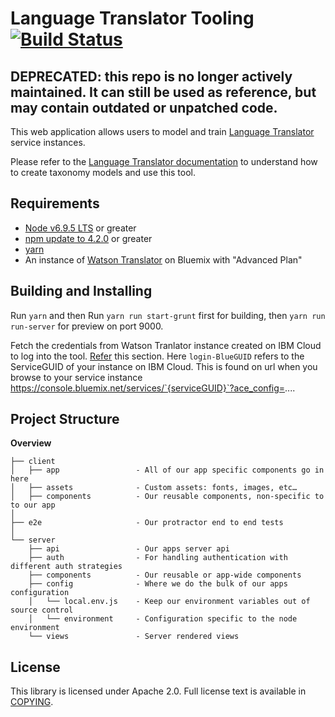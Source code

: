 # Language Translator Tooling [![Build Status](https://travis-ci.org/watson-developer-cloud/language-translator-tooling.svg?branch=master)](https://travis-ci.org/watson-developer-cloud/language-translator-tooling)

## DEPRECATED: this repo is no longer actively maintained. It can still be used as reference, but may contain outdated or unpatched code.

This web application allows users to model and train [Language Translator](https://console.ng.bluemix.net/catalog/services/language-translator/) service instances.

Please refer to the [Language Translator documentation](https://www.ibm.com/watson/developercloud/doc/language-translator/index.html) to understand how to create taxonomy models and use this tool.

## Requirements

* [Node v6.9.5 LTS](https://nodejs.org/en/blog/release/v6.9.1/) or greater
* [npm update to 4.2.0](https://docs.npmjs.com/getting-started/installing-node) or greater
* [yarn](https://yarnpkg.com/lang/en/docs/install/#mac-tab)
* An instance of [Watson Translator](https://console.ng.bluemix.net/catalog/services/language-translator/) on Bluemix with "Advanced Plan"

## Building and Installing

Run `yarn`
and then
Run `yarn run start-grunt` first for building, then `yarn run run-server` for preview on port 9000.

Fetch the credentials from Watson Tranlator instance created on IBM Cloud to log into the tool. [Refer](https://console.bluemix.net/docs/services/watson/getting-started-credentials.html#getting-credentials-manually) this section.
Here `login-BlueGUID` refers to the ServiceGUID of your instance on IBM Cloud. This is found on url when you browse to your service instance https://console.bluemix.net/services/`{serviceGUID}`?ace_config=....

## Project Structure

**Overview**

    ├── client
    │   ├── app                 - All of our app specific components go in here
    │   ├── assets              - Custom assets: fonts, images, etc…
    │   ├── components          - Our reusable components, non-specific to to our app
    │
    ├── e2e                     - Our protractor end to end tests
    │
    └── server
        ├── api                 - Our apps server api
        ├── auth                - For handling authentication with different auth strategies
        ├── components          - Our reusable or app-wide components
        ├── config              - Where we do the bulk of our apps configuration
        │   └── local.env.js    - Keep our environment variables out of source control
        │   └── environment     - Configuration specific to the node environment
        └── views               - Server rendered views

## License

This library is licensed under Apache 2.0. Full license text is available in
[COPYING][license].

[license]: http://www.apache.org/licenses/LICENSE-2.0
